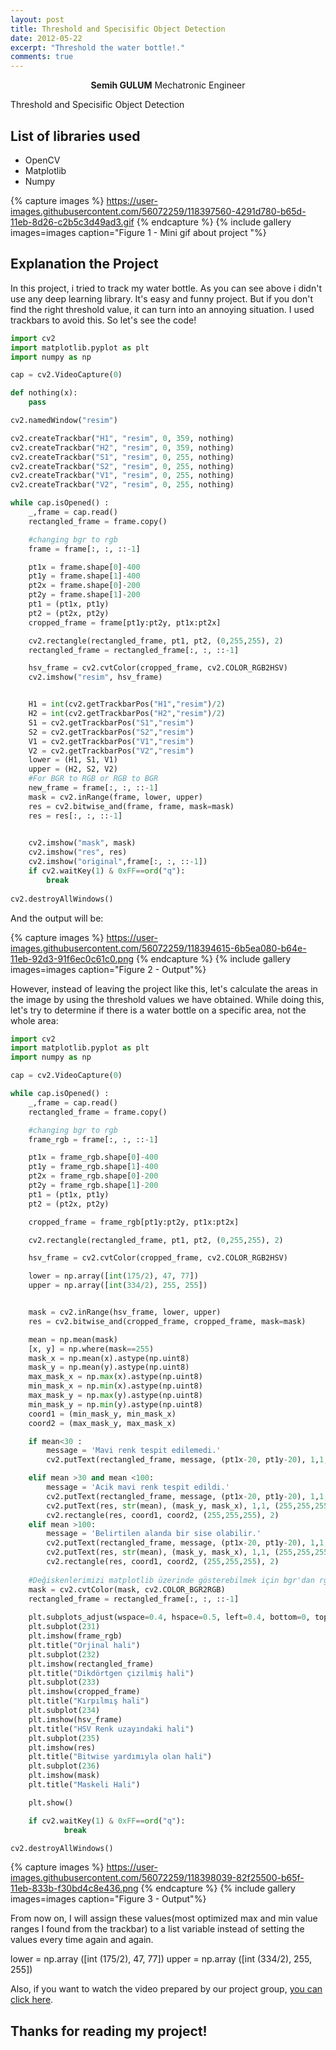 ```yaml
---
layout: post
title: Threshold and Specisific Object Detection
date: 2012-05-22
excerpt: "Threshold the water bottle!."
comments: true
---
```

    
<center><b>Semih GULUM</b>    Mechatronic Engineer </center>

Threshold and Specisific Object Detection

## List of libraries used
* OpenCV
* Matplotlib
* Numpy

{% capture images %}
	https://user-images.githubusercontent.com/56072259/118397560-4291d780-b65d-11eb-8d26-c2b5c3d49ad3.gif
{% endcapture %}
{% include gallery images=images caption="Figure 1 - Mini gif about project "%}

## Explanation the Project

In this project, i tried to track my water bottle. As you can see above i didn't use any deep learning library. It's easy and funny project. But if you don't find the right threshold value, it can turn into an annoying situation. I used trackbars to avoid this. So let's see the code!

```python
import cv2
import matplotlib.pyplot as plt
import numpy as np

cap = cv2.VideoCapture(0)

def nothing(x):
	pass

cv2.namedWindow("resim")

cv2.createTrackbar("H1", "resim", 0, 359, nothing)
cv2.createTrackbar("H2", "resim", 0, 359, nothing)
cv2.createTrackbar("S1", "resim", 0, 255, nothing)
cv2.createTrackbar("S2", "resim", 0, 255, nothing)
cv2.createTrackbar("V1", "resim", 0, 255, nothing)
cv2.createTrackbar("V2", "resim", 0, 255, nothing)

while cap.isOpened() :
	_,frame = cap.read()
	rectangled_frame = frame.copy()

	#changing bgr to rgb
	frame = frame[:, :, ::-1]

	pt1x = frame.shape[0]-400
	pt1y = frame.shape[1]-400
	pt2x = frame.shape[0]-200
	pt2y = frame.shape[1]-200
	pt1 = (pt1x, pt1y)
	pt2 = (pt2x, pt2y)
	cropped_frame = frame[pt1y:pt2y, pt1x:pt2x]

	cv2.rectangle(rectangled_frame, pt1, pt2, (0,255,255), 2)
	rectangled_frame = rectangled_frame[:, :, ::-1]

	hsv_frame = cv2.cvtColor(cropped_frame, cv2.COLOR_RGB2HSV)
	cv2.imshow("resim", hsv_frame)


	H1 = int(cv2.getTrackbarPos("H1","resim")/2)
	H2 = int(cv2.getTrackbarPos("H2","resim")/2)
	S1 = cv2.getTrackbarPos("S1","resim")
	S2 = cv2.getTrackbarPos("S2","resim")
	V1 = cv2.getTrackbarPos("V1","resim")
	V2 = cv2.getTrackbarPos("V2","resim")
	lower = (H1, S1, V1)
	upper = (H2, S2, V2)
	#For BGR to RGB or RGB to BGR
	new_frame = frame[:, :, ::-1]
	mask = cv2.inRange(frame, lower, upper)
	res = cv2.bitwise_and(frame, frame, mask=mask)
	res = res[:, :, ::-1]

	
	cv2.imshow("mask", mask)
	cv2.imshow("res", res)
	cv2.imshow("original",frame[:, :, ::-1])
	if cv2.waitKey(1) & 0xFF==ord("q"):
		break 
			
cv2.destroyAllWindows()
```

And the output will be:

{% capture images %}
	https://user-images.githubusercontent.com/56072259/118394615-6b5ea080-b64e-11eb-92d3-91f6ec0c61c0.png
{% endcapture %}
{% include gallery images=images caption="Figure 2 - Output"%}


However, instead of leaving the project like this, let's calculate the areas in the image by using the threshold values we have obtained. While doing this, let's try to determine if there is a water bottle on a specific area, not the whole area:

```python
import cv2
import matplotlib.pyplot as plt
import numpy as np

cap = cv2.VideoCapture(0)

while cap.isOpened() :
	_,frame = cap.read()
	rectangled_frame = frame.copy()

	#changing bgr to rgb
	frame_rgb = frame[:, :, ::-1]

	pt1x = frame_rgb.shape[0]-400
	pt1y = frame_rgb.shape[1]-400
	pt2x = frame_rgb.shape[0]-200
	pt2y = frame_rgb.shape[1]-200
	pt1 = (pt1x, pt1y)
	pt2 = (pt2x, pt2y)

	cropped_frame = frame_rgb[pt1y:pt2y, pt1x:pt2x]

	cv2.rectangle(rectangled_frame, pt1, pt2, (0,255,255), 2)

	hsv_frame = cv2.cvtColor(cropped_frame, cv2.COLOR_RGB2HSV)

	lower = np.array([int(175/2), 47, 77])
	upper = np.array([int(334/2), 255, 255])


	mask = cv2.inRange(hsv_frame, lower, upper)
	res = cv2.bitwise_and(cropped_frame, cropped_frame, mask=mask)	

	mean = np.mean(mask)
	[x, y] = np.where(mask==255)
	mask_x = np.mean(x).astype(np.uint8)
	mask_y = np.mean(y).astype(np.uint8)
	max_mask_x = np.max(x).astype(np.uint8)
	min_mask_x = np.min(x).astype(np.uint8)
	max_mask_y = np.max(y).astype(np.uint8)
	min_mask_y = np.min(y).astype(np.uint8) 
	coord1 = (min_mask_y, min_mask_x)
	coord2 = (max_mask_y, max_mask_x)

	if mean<30 :
		message = 'Mavi renk tespit edilemedi.'
		cv2.putText(rectangled_frame, message, (pt1x-20, pt1y-20), 1,1, (255,255,255), 3)

	elif mean >30 and mean <100: 
		message = 'Acik mavi renk tespit edildi.'
		cv2.putText(rectangled_frame, message, (pt1x-20, pt1y-20), 1,1, (255,255,255), 3)
		cv2.putText(res, str(mean), (mask_y, mask_x), 1,1, (255,255,255), 3)
		cv2.rectangle(res, coord1, coord2, (255,255,255), 2)
	elif mean >100: 
		message = 'Belirtilen alanda bir sise olabilir.'
		cv2.putText(rectangled_frame, message, (pt1x-20, pt1y-20), 1,1, (255,255,255), 3)
		cv2.putText(res, str(mean), (mask_y, mask_x), 1,1, (255,255,255), 3)
		cv2.rectangle(res, coord1, coord2, (255,255,255), 2)
	
	#Değiskenlerimizi matplotlib üzerinde gösterebilmek için bgr'dan rgb'ye döndürüyoruz.
	mask = cv2.cvtColor(mask, cv2.COLOR_BGR2RGB)
	rectangled_frame = rectangled_frame[:, :, ::-1]
	
	plt.subplots_adjust(wspace=0.4, hspace=0.5, left=0.4, bottom=0, top=0.95)
	plt.subplot(231)
	plt.imshow(frame_rgb)
	plt.title("Orjinal hali")
	plt.subplot(232)
	plt.imshow(rectangled_frame)
	plt.title("Dikdörtgen çizilmiş hali")
	plt.subplot(233)
	plt.imshow(cropped_frame)
	plt.title("Kırpılmış hali")
	plt.subplot(234)
	plt.imshow(hsv_frame)
	plt.title("HSV Renk uzayındaki hali")
	plt.subplot(235)
	plt.imshow(res)
	plt.title("Bitwise yardımıyla olan hali")
	plt.subplot(236)
	plt.imshow(mask)
	plt.title("Maskeli Hali")

	plt.show()

	if cv2.waitKey(1) & 0xFF==ord("q"):
			break 

cv2.destroyAllWindows()
```

{% capture images %}
	https://user-images.githubusercontent.com/56072259/118398039-82f25500-b65f-11eb-833b-f30bd4c8e436.png
{% endcapture %}
{% include gallery images=images caption="Figure 3 - Output"%}



From now on, I will assign these values(most optimized max and min value ranges I found from the trackbar) to a list variable instead of setting the values every time again and again.

lower = np.array ([int (175/2), 47, 77])
upper = np.array ([int (334/2), 255, 255])





Also, if you want to watch the video prepared by our project group, [you can click here](https://www.youtube.com/watch?v=0Dsjd2Zoi54). 

## Thanks for reading my project!